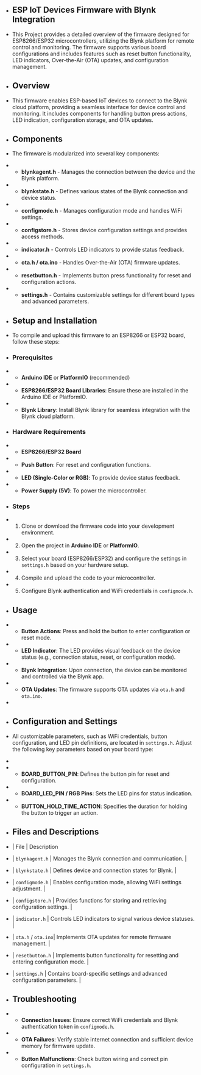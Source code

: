 
* ## ESP IoT Devices Firmware with Blynk Integration

 * This Project provides a detailed overview of the firmware designed for ESP8266/ESP32 microcontrollers, utilizing the Blynk platform for remote control and monitoring. The firmware supports various board configurations and includes features such as reset button functionality, LED indicators, Over-the-Air (OTA) updates, and configuration management.
 
 * ## Overview
 * This firmware enables ESP-based IoT devices to connect to the Blynk cloud platform, providing a seamless interface for device control and monitoring. It includes components for handling button press actions, LED indication, configuration storage, and OTA updates.
 
 * ## Components
 * The firmware is modularized into several key components:
 * - **blynkagent.h** - Manages the connection between the device and the Blynk platform.
 * - **blynkstate.h** - Defines various states of the Blynk connection and device status.
 * - **configmode.h** - Manages configuration mode and handles WiFi settings.
 * - **configstore.h** - Stores device configuration settings and provides access methods.
 * - **indicator.h** - Controls LED indicators to provide status feedback.
 * - **ota.h / ota.ino** - Handles Over-the-Air (OTA) firmware updates.
 * - **resetbutton.h** - Implements button press functionality for reset and configuration actions.
 * - **settings.h** - Contains customizable settings for different board types and advanced parameters.
 
 * ## Setup and Installation
 * To compile and upload this firmware to an ESP8266 or ESP32 board, follow these steps:
 
 * ### Prerequisites
 * - **Arduino IDE** or **PlatformIO** (recommended)
 * - **ESP8266/ESP32 Board Libraries**: Ensure these are installed in the Arduino IDE or PlatformIO.
 * - **Blynk Library**: Install Blynk library for seamless integration with the Blynk cloud platform.
 
 * ### Hardware Requirements
 * - **ESP8266/ESP32 Board**
 * - **Push Button**: For reset and configuration functions.
 * - **LED (Single-Color or RGB)**: To provide device status feedback.
 * - **Power Supply (5V)**: To power the microcontroller.
 
 * ### Steps
 * 1. Clone or download the firmware code into your development environment.
 * 2. Open the project in **Arduino IDE** or **PlatformIO**.
 * 3. Select your board (ESP8266/ESP32) and configure the settings in `settings.h` based on your hardware setup.
 * 4. Compile and upload the code to your microcontroller.
 * 5. Configure Blynk authentication and WiFi credentials in `configmode.h`.
 
 * ## Usage
 * - **Button Actions**: Press and hold the button to enter configuration or reset mode.
 * - **LED Indicator**: The LED provides visual feedback on the device status (e.g., connection status, reset, or configuration mode).
 * - **Blynk Integration**: Upon connection, the device can be monitored and controlled via the Blynk app.
 * - **OTA Updates**: The firmware supports OTA updates via `ota.h` and `ota.ino`.
 *
 * ## Configuration and Settings
 * All customizable parameters, such as WiFi credentials, button configuration, and LED pin definitions, are located in `settings.h`. Adjust the following key parameters based on your board type:
 * 
 * - **BOARD_BUTTON_PIN**: Defines the button pin for reset and configuration.
 * - **BOARD_LED_PIN / RGB Pins**: Sets the LED pins for status indication.
 * - **BUTTON_HOLD_TIME_ACTION**: Specifies the duration for holding the button to trigger an action.
 
 * ## Files and Descriptions
 * | File               |    Description                                                                                       
 * | `blynkagent.h`     | Manages the Blynk connection and communication.                                                     |
 * | `blynkstate.h`     | Defines device and connection states for Blynk.                                                     |
 * | `configmode.h`     | Enables configuration mode, allowing WiFi settings adjustment.                                      |
 * | `configstore.h`    | Provides functions for storing and retrieving configuration settings.                               |
 * | `indicator.h`      | Controls LED indicators to signal various device statuses.                                          |
 * | `ota.h` / `ota.ino`| Implements OTA updates for remote firmware management.                                              |
 * | `resetbutton.h`    | Implements button functionality for resetting and entering configuration mode.                      |
 * | `settings.h`       | Contains board-specific settings and advanced configuration parameters.                             |
 
 * ## Troubleshooting
 * - **Connection Issues**: Ensure correct WiFi credentials and Blynk authentication token in `configmode.h`.
 * - **OTA Failures**: Verify stable internet connection and sufficient device memory for firmware update.
 * - **Button Malfunctions**: Check button wiring and correct pin configuration in `settings.h`.
 

 
